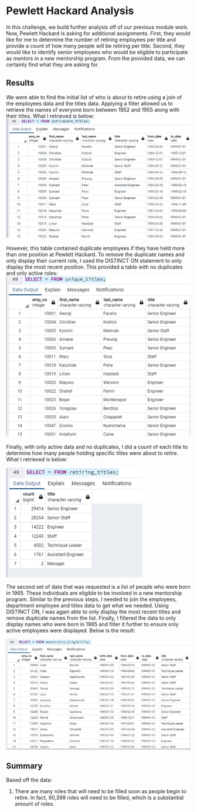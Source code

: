 # Pewlett Hackard Analysis
In this challenge, we build further analysis off of our previous module work. Now, Pewlett Hackard is asking for additional assignments. First, they would like for me to determine the number of retiring employees per title and provide a count of how many people will be retiring per title. Second, they would like to identify senior employees who would be eligible to participate as mentors in a new mentorship program. From the provided data, we can certainly find what they are asking for.

## Results
We were able to find the initial list of who is about to retire using a join of the employees data and the titles data. Applying a filter allowed us to retrieve the names of everyone born between 1952 and 1955 along with their titles. What I retrieved is below:
![](rt.png)

However, this table contained duplicate employees if they have held more than one position at Pewlett Hackard. To remove the duplicate names and only display their current role, I used the DISTINCT ON statement to only display the most recent position. This provided a table with no duplicates and only active roles:
![](ut.png)

Finally, with only active data and no duplicates, I did a count of each title to determine how many people holding specific titles were about to retire. What I retrieved is below: 

![](retiring.png)

The second set of data that was requested is a list of people who were born in 1965. These individuals are eligible to be involved in a new mentorship program. Similar to the previous steps, I needed to join the employees, department employee and titles data to get what we needed. Using DISTINCT ON, I was again able to only display the most recent titles and remove duplicate names from the list. Finally, I filtered the data to only display names who were born in 1965 and filter it further to ensure only active employees were displayed. Below is the result:

![](me.png)

## Summary
Based off the data:
1. There are many roles that will need to be filled soon as people begin to retire. In fact, 90,398 roles will need to be filled, which is a substantial amount of roles.
